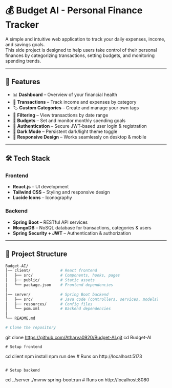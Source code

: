 # 💰 Budget AI - Personal Finance Tracker

A simple and intuitive web application to track your daily expenses, income, and savings goals.  
This side project is designed to help users take control of their personal finances by categorizing transactions, setting budgets, and monitoring spending trends.

---

## 🚀 Features

- 📊 **Dashboard** – Overview of your financial health  
- 💸 **Transactions** – Track income and expenses by category  
- 🏷️ **Custom Categories** – Create and manage your own tags  
- 📅 **Filtering** – View transactions by date range  
- 🎯 **Budgets** – Set and monitor monthly spending goals  
- 🔐 **Authentication** – Secure JWT-based user login & registration  
- 🌙 **Dark Mode** – Persistent dark/light theme toggle  
- 📱 **Responsive Design** – Works seamlessly on desktop & mobile  

---

## 🛠️ Tech Stack

### Frontend
- **React.js** – UI development  
- **Tailwind CSS** – Styling and responsive design  
- **Lucide Icons** – Iconography  

### Backend
- **Spring Boot** – RESTful API services  
- **MongoDB** – NoSQL database for transactions, categories & users  
- **Spring Security + JWT** – Authentication & authorization  

---

## 📂 Project Structure

```bash
Budget-AI/
│── client/             # React frontend
│   ├── src/            # Components, hooks, pages
│   ├── public/         # Static assets
│   └── package.json    # Frontend dependencies
│
│── server/             # Spring Boot backend
│   ├── src/            # Java code (controllers, services, models)
│   ├── resources/      # Config files
│   └── pom.xml         # Backend dependencies
│
└── README.md

# Clone the repository
```
git clone https://github.com/Atharva0920/Budget-AI.git
cd Budget-AI
```
# Setup frontend

```
cd client
npm install
npm run dev   # Runs on http://localhost:5173
```

# Setup backend
```
cd ../server
./mvnw spring-boot:run   # Runs on http://localhost:8080
```
